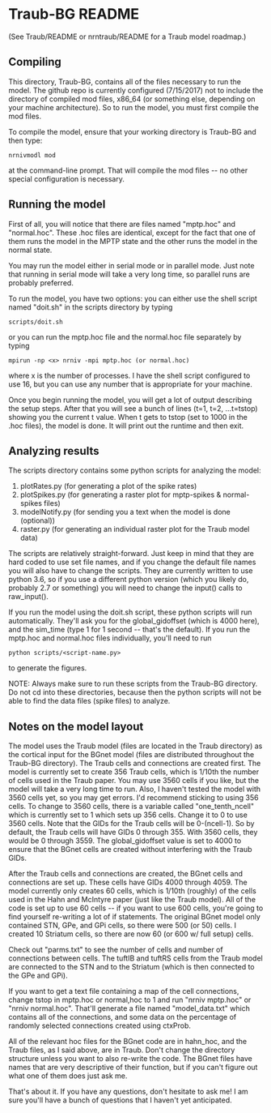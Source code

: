 # Traub-BG README

(See Traub/README or nrntraub/README for a Traub model roadmap.)

## Compiling
This directory, Traub-BG, contains all of the files necessary to run the model. The 
github repo is currently configured (7/15/2017) not to include the directory of 
compiled mod files, x86_64 (or something else, depending on your machine architecture).
So to run the model, you must first compile the mod files. 

To compile the model, ensure that your working directory is Traub-BG and then type:
```
nrnivmodl mod
```

at the command-line prompt. That will compile the mod files -- no other special 
configuration is necessary.


## Running the model

First of all, you will notice that there are files named "mptp.hoc" and "normal.hoc".
These .hoc files are identical, except for the fact that one of them runs the model in
the MPTP state and the other runs the model in the normal state.

You may run the model either in serial mode or in parallel mode. Just note that running
in serial mode will take a very long time, so parallel runs are probably preferred.

To run the model, you have two options: you can either use the shell script named 
"doit.sh" in the scripts directory by typing
```
scripts/doit.sh
```
or you can run the mptp.hoc file and the normal.hoc file separately by typing
```
mpirun -np <x> nrniv -mpi mptp.hoc (or normal.hoc)
```

where x is the number of processes. I have the shell script configured to use 16, but
you can use any number that is appropriate for your machine.

Once you begin running the model, you will get a lot of output describing the setup 
steps. After that you will see a bunch of lines (t=1, t=2, ...t=tstop) showing you the
current t value. When t gets to tstop (set to 1000 in the .hoc files), the model is
done. It will print out the runtime and then exit.


## Analyzing results

The scripts directory contains some python scripts for analyzing the model:
1) plotRates.py (for generating a plot of the spike rates)
2) plotSpikes.py (for generating a raster plot for mptp-spikes & normal-spikes files)
3) modelNotify.py (for sending you a text when the model is done (optional))
4) raster.py (for generating an individual raster plot for the Traub model data)

The scripts are relatively straight-forward. Just keep in mind that they are hard 
coded to use set file names, and if you change the default file names you will also
have to change the scripts. They are currently written to use python 3.6, so if you 
use a different python version (which you likely do, probably 2.7 or something) you 
will need to change the input() calls to raw_input(). 

If you run the model using the doit.sh script, these python scripts will run 
automatically. They'll ask you for the global_gidoffset (which is 4000 here), and the
sim_time (type 1 for 1 second -- that's the default). If you run the mptp.hoc and
normal.hoc files individually, you'll need to run
```
python scripts/<script-name.py>
```

to generate the figures. 

NOTE: Always make sure to run these scripts from the Traub-BG directory. Do not cd 
into these directories, because then the python scripts will not be able to find the
data files (spike files) to analyze.


## Notes on the model layout

The model uses the Traub model (files are located in the Traub directory) as the 
cortical input for the BGnet model (files are distributed throughout the Traub-BG
directory). The Traub cells and connections are created first. The model is currently
set to create 356 Traub cells, which is 1/10th the number of cells used in the Traub
paper. You may use 3560 cells if you like, but the model will take a very long time to
run. Also, I haven't tested the model with 3560 cells yet, so you may get errors. I'd
recommend sticking to using 356 cells. To change to 3560 cells, there is a variable
called "one_tenth_ncell" which is currently set to 1 which sets up 356 cells. Change 
it to 0 to use 3560 cells. Note that the GIDs for the Traub cells will be 0-(ncell-1).
So by default, the Traub cells will have GIDs 0 through 355. With 3560 cells, they 
would be 0 through 3559. The global_gidoffset value is set to 4000 to ensure that the
BGnet cells are created without interfering with the Traub GIDs.

After the Traub cells and connections are created, the BGnet cells and connections are
set up. These cells have GIDs 4000 through 4059. The model currently only creates 60
cells, which is 1/10th (roughly) of the cells used in the Hahn and McIntyre paper (just
like the Traub model). All of the code is set up to use 60 cells -- if you want to 
use 600 cells, you're going to find yourself re-writing a lot of if statements. The
original BGnet model only contained STN, GPe, and GPi cells, so there were 500 (or 50)
cells. I created 10 Striatum cells, so there are now 60 (or 600 w/ full setup) cells.

Check out "parms.txt" to see the number of cells and number of connections
between cells. The tuftIB and tuftRS cells from the Traub model are connected to the
STN and to the Striatum (which is then connected to the GPe and GPi).

If you want to get a text file containing a map of the cell connections, change tstop
in mptp.hoc or normal,hoc to 1 and run "nrniv mptp.hoc" or "nrniv normal.hoc". That'll
generate a file named "model_data.txt" which contains all of the connections, and 
some data on the percentage of randomly selected connections created using ctxProb.

All of the relevant hoc files for the BGnet code are in hahn_hoc, and the Traub files,
as I said above, are in Traub. Don't change the directory structure unless you want to
also re-write the code. The BGnet files have names that are very descriptive of their
function, but if you can't figure out what one of them does just ask me.

That's about it. If you have any questions, don't hesitate to ask me! I am sure you'll
have a bunch of questions that I haven't yet anticipated.
